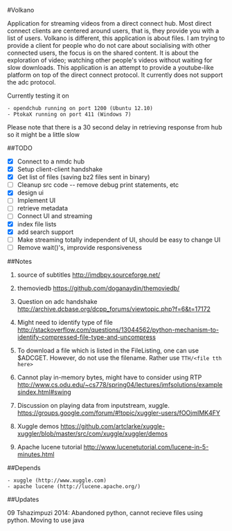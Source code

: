 #Volkano

Application for streaming videos from a direct connect hub. Most direct connect clients are centered around users, that is, they provide you with a list of users. Volkano is different, this application is about files. I am trying to provide a client for people who do not care about socialising with other connected users, the focus is on the shared content. It is about the exploration of video; watching other people's videos
without waiting for slow downloads. This application is an attempt to provide a youtube-like platform on top
of the direct connect protocol. It currently does not support the adc protocol.

Currently testing it on

    - opendchub running on port 1200 (Ubuntu 12.10)
    - PtokaX running on port 411 (Windows 7)
    
Please note that there is a 30 second delay in retrieving response from hub so it might be a little slow

##TODO

- [x] Connect to a nmdc hub
- [x] Setup client-client handshake
- [x] Get list of files (saving bz2 files sent in binary)
- [ ] Cleanup src code -- remove debug print statements, etc
- [x] design ui
- [ ] Implement UI
- [ ] retrieve metadata
- [ ] Connect UI and streaming
- [x] index file lists
- [x] add search support
- [ ] Make streaming totally independent of UI, should be easy to change UI
- [ ] Remove wait()'s, improvide responsiveness

##Notes

1. source of subtitles http://imdbpy.sourceforge.net/

2. themoviedb https://github.com/doganaydin/themoviedb/

3. Question on adc handshake http://archive.dcbase.org/dcpp_forums/viewtopic.php?f=6&t=17172

4. Might need to identify type of file http://stackoverflow.com/questions/13044562/python-mechanism-to-identify-compressed-file-type-and-uncompress

5. To download a file which is listed in the FileListing, one can use $ADCGET. However, do not use the filename. Rather use `TTH/<file tth here>`

6. Cannot play in-memory bytes, might have to consider using RTP http://www.cs.odu.edu/~cs778/spring04/lectures/jmfsolutions/examplesindex.html#swing

7. Discussion on playing data from inputstream, xuggle. https://groups.google.com/forum/#!topic/xuggler-users/fOOjmIMK4FY

8. Xuggle demos https://github.com/artclarke/xuggle-xuggler/blob/master/src/com/xuggle/xuggler/demos

9. Apache lucene  tutorial http://www.lucenetutorial.com/lucene-in-5-minutes.html

##Depends

	- xuggle (http://www.xuggle.com)
	- apache lucene (http://lucene.apache.org/)

##Updates

09 Tshazimpuzi 2014: Abandoned python, cannot recieve files using python. Moving to use java

